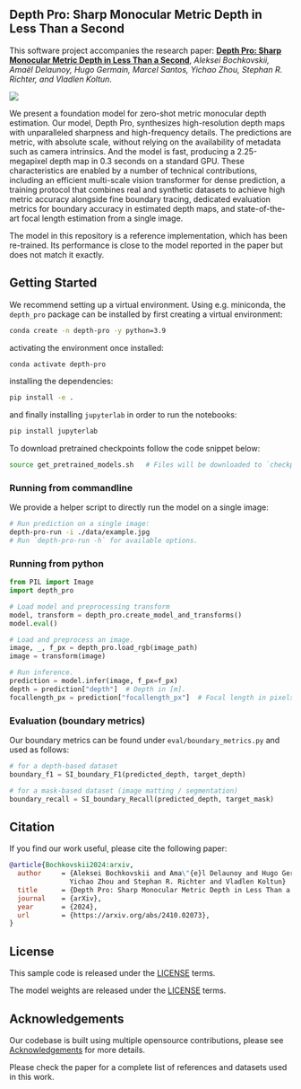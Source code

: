 ## Depth Pro: Sharp Monocular Metric Depth in Less Than a Second

This software project accompanies the research paper:
**[Depth Pro: Sharp Monocular Metric Depth in Less Than a Second](https://arxiv.org/abs/2410.02073)**, 
*Aleksei Bochkovskii, Amaël Delaunoy, Hugo Germain, Marcel Santos, Yichao Zhou, Stephan R. Richter, and Vladlen Koltun*.

![](data/depth-pro-teaser.jpg)

We present a foundation model for zero-shot metric monocular depth estimation. Our model, Depth Pro, synthesizes high-resolution depth maps with unparalleled sharpness and high-frequency details. The predictions are metric, with absolute scale, without relying on the availability of metadata such as camera intrinsics. And the model is fast, producing a 2.25-megapixel depth map in 0.3 seconds on a standard GPU. These characteristics are enabled by a number of technical contributions, including an efficient multi-scale vision transformer for dense prediction, a training protocol that combines real and synthetic datasets to achieve high metric accuracy alongside fine boundary tracing, dedicated evaluation metrics for boundary accuracy in estimated depth maps, and state-of-the-art focal length estimation from a single image.


The model in this repository is a reference implementation, which has been re-trained. Its performance is close to the model reported in the paper but does not match it exactly.

## Getting Started

We recommend setting up a virtual environment. Using e.g. miniconda, the `depth_pro` package can be installed by first creating a virtual environment:

```bash
conda create -n depth-pro -y python=3.9
```
activating the environment once installed:
```bash
conda activate depth-pro
```
installing the dependencies:
```bash
pip install -e .
```
and finally installing `jupyterlab` in order to run the notebooks:
```bash
pip install jupyterlab
```

To download pretrained checkpoints follow the code snippet below:
```bash
source get_pretrained_models.sh   # Files will be downloaded to `checkpoints` directory.
```

### Running from commandline

We provide a helper script to directly run the model on a single image:
```bash
# Run prediction on a single image:
depth-pro-run -i ./data/example.jpg
# Run `depth-pro-run -h` for available options.
```

### Running from python

```python
from PIL import Image
import depth_pro

# Load model and preprocessing transform
model, transform = depth_pro.create_model_and_transforms()
model.eval()

# Load and preprocess an image.
image, _, f_px = depth_pro.load_rgb(image_path)
image = transform(image)

# Run inference.
prediction = model.infer(image, f_px=f_px)
depth = prediction["depth"]  # Depth in [m].
focallength_px = prediction["focallength_px"]  # Focal length in pixels.
```


### Evaluation (boundary metrics) 

Our boundary metrics can be found under `eval/boundary_metrics.py` and used as follows:

```python
# for a depth-based dataset
boundary_f1 = SI_boundary_F1(predicted_depth, target_depth)

# for a mask-based dataset (image matting / segmentation) 
boundary_recall = SI_boundary_Recall(predicted_depth, target_mask)
```


## Citation

If you find our work useful, please cite the following paper:

```bibtex
@article{Bochkovskii2024:arxiv,
  author     = {Aleksei Bochkovskii and Ama\"{e}l Delaunoy and Hugo Germain and Marcel Santos and
               Yichao Zhou and Stephan R. Richter and Vladlen Koltun}
  title      = {Depth Pro: Sharp Monocular Metric Depth in Less Than a Second},
  journal    = {arXiv},
  year       = {2024},
  url        = {https://arxiv.org/abs/2410.02073},
}
```

## License
This sample code is released under the [LICENSE](LICENSE) terms.

The model weights are released under the [LICENSE](LICENSE) terms.

## Acknowledgements

Our codebase is built using multiple opensource contributions, please see [Acknowledgements](ACKNOWLEDGEMENTS.md) for more details.

Please check the paper for a complete list of references and datasets used in this work.
